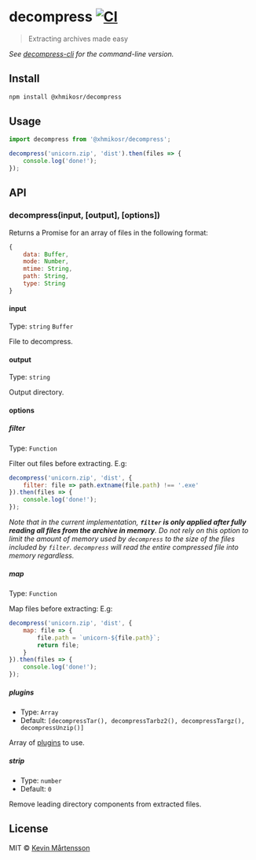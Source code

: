 # decompress [![CI](https://github.com/XhmikosR/decompress/actions/workflows/ci.yml/badge.svg)](https://github.com/XhmikosR/decompress/actions/workflows/ci.yml)

> Extracting archives made easy

*See [decompress-cli](https://github.com/kevva/decompress-cli) for the command-line version.*

## Install

```sh
npm install @xhmikosr/decompress
```


## Usage

```js
import decompress from '@xhmikosr/decompress';

decompress('unicorn.zip', 'dist').then(files => {
	console.log('done!');
});
```


## API

### decompress(input, [output], [options])

Returns a Promise for an array of files in the following format:

```js
{
	data: Buffer,
	mode: Number,
	mtime: String,
	path: String,
	type: String
}
```

#### input

Type: `string` `Buffer`

File to decompress.

#### output

Type: `string`

Output directory.

#### options

##### filter

Type: `Function`

Filter out files before extracting. E.g:

```js
decompress('unicorn.zip', 'dist', {
	filter: file => path.extname(file.path) !== '.exe'
}).then(files => {
	console.log('done!');
});
```

*Note that in the current implementation, **`filter` is only applied after fully reading all files from the archive in memory**. Do not rely on this option to limit the amount of memory used by `decompress` to the size of the files included by `filter`. `decompress` will read the entire compressed file into memory regardless.*

##### map

Type: `Function`

Map files before extracting: E.g:

```js
decompress('unicorn.zip', 'dist', {
	map: file => {
		file.path = `unicorn-${file.path}`;
		return file;
	}
}).then(files => {
	console.log('done!');
});
```

##### plugins

* Type: `Array`
* Default: `[decompressTar(), decompressTarbz2(), decompressTargz(), decompressUnzip()]`

Array of [plugins](https://www.npmjs.com/browse/keyword/decompressplugin) to use.

##### strip

* Type: `number`
* Default: `0`

Remove leading directory components from extracted files.


## License

MIT © [Kevin Mårtensson](https://github.com/kevva)
